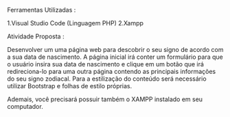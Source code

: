 Ferramentas Utilizadas :

1.Visual Studio Code (Linguagem PHP)
2.Xampp


Atividade Proposta :

Desenvolver um uma página web para descobrir o seu signo de acordo com a sua data de 
nascimento. A página inicial irá conter um formulário para que o usuário insira sua data de 
nascimento e clique em um botão que irá redireciona-lo para uma outra página contendo as 
principais informações do seu signo zodiacal. Para a estilização do conteúdo será necessário utilizar 
Bootstrap e folhas de estilo próprias.

Ademais, você precisará possuir também o XAMPP instalado em seu computador.
